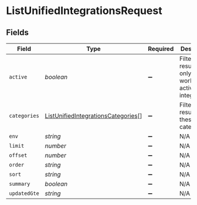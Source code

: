 # ListUnifiedIntegrationsRequest


## Fields

| Field                                                                                               | Type                                                                                                | Required                                                                                            | Description                                                                                         |
| --------------------------------------------------------------------------------------------------- | --------------------------------------------------------------------------------------------------- | --------------------------------------------------------------------------------------------------- | --------------------------------------------------------------------------------------------------- |
| `active`                                                                                            | *boolean*                                                                                           | :heavy_minus_sign:                                                                                  | Filter the results for only the workspace's active integrations                                     |
| `categories`                                                                                        | [ListUnifiedIntegrationsCategories](../../models/operations/listunifiedintegrationscategories.md)[] | :heavy_minus_sign:                                                                                  | Filter the results on these categories                                                              |
| `env`                                                                                               | *string*                                                                                            | :heavy_minus_sign:                                                                                  | N/A                                                                                                 |
| `limit`                                                                                             | *number*                                                                                            | :heavy_minus_sign:                                                                                  | N/A                                                                                                 |
| `offset`                                                                                            | *number*                                                                                            | :heavy_minus_sign:                                                                                  | N/A                                                                                                 |
| `order`                                                                                             | *string*                                                                                            | :heavy_minus_sign:                                                                                  | N/A                                                                                                 |
| `sort`                                                                                              | *string*                                                                                            | :heavy_minus_sign:                                                                                  | N/A                                                                                                 |
| `summary`                                                                                           | *boolean*                                                                                           | :heavy_minus_sign:                                                                                  | N/A                                                                                                 |
| `updatedGte`                                                                                        | *string*                                                                                            | :heavy_minus_sign:                                                                                  | N/A                                                                                                 |